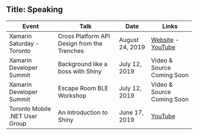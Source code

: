 Title: Speaking
---

|Event|Talk|Date|Links|
|-----|----|----|-----|
|Xamarin Saturday - Toronto|Cross Platform API Design from the Trenches|August 24, 2019|[Website](https://www.tomobiledevs.com/xamarinsaturday) - [YouTube](https://www.youtube.com/playlist?list=PL6DNtxsGuK842yk0yBIHOzTs2_IDWnI4I)|
|Xamarin Developer Summit|Background like a boss with Shiny|July 12, 2019|Video & Source Coming Soon|
|Xamarin Developer Summit|Escape Room BLE Workshop|July 12, 2019|Video & Source Coming Soon|
|Toronto Mobile .NET User Group|An Introduction to Shiny|June 17, 2019|[YouTube](https://www.youtube.com/watch?v=XgTbnJ_YNZs)|